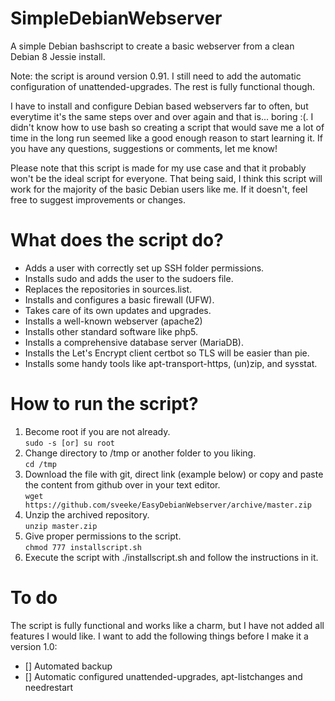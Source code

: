 # SimpleDebianWebserver
A simple Debian bashscript to create a basic webserver from a clean Debian 8 Jessie install.

Note: the script is around version 0.91. I still need to add the automatic configuration of unattended-upgrades. The rest is fully functional though.

I have to install and configure Debian based webservers far to often, but everytime it's the same steps over and over again and that is... boring :(. I didn't know how to use bash so creating a script that would save me a lot of time in the long run seemed like a good enough reason to start learning it. If you have any questions, suggestions or comments, let me know!

Please note that this script is made for my use case and that it probably won't be the ideal script for everyone. That being said, I think this script will work for the majority of the basic Debian users like me. If it doesn't, feel free to suggest improvements or changes.

# What does the script do?

- Adds a user with correctly set up SSH folder permissions.
- Installs sudo and adds the user to the sudoers file.
- Replaces the repositories in sources.list.
- Installs and configures a basic firewall (UFW).
- Takes care of its own updates and upgrades.
- Installs a well-known webserver (apache2)
- Installs other standard software like php5.
- Installs a comprehensive database server (MariaDB).
- Installs the Let's Encrypt client certbot so TLS will be easier than pie.
- Installs some handy tools like apt-transport-https, (un)zip, and sysstat.

# How to run the script?
1. Become root if you are not already.  
   ```sudo -s [or] su root```
2. Change directory to /tmp or another folder to you liking.  
   ```cd /tmp```
3. Download the file with git, direct link (example below) or copy and paste the content from github over in your text editor.  
   ```wget https://github.com/sveeke/EasyDebianWebserver/archive/master.zip```
4. Unzip the archived repository.  
   ```unzip master.zip```
5. Give proper permissions to the script.  
   ```chmod 777 installscript.sh```
6. Execute the script with ./installscript.sh and follow the instructions in it.

# To do
The script is fully functional and works like a charm, but I have not added all features I would like. I want to add the following things before I make it a version 1.0:

- [] Automated backup
- [] Automatic configured unattended-upgrades, apt-listchanges and needrestart
